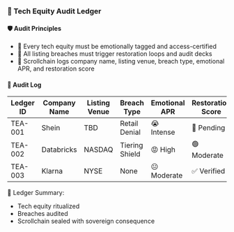### 📜 Tech Equity Audit Ledger

#### 🛡️ Audit Principles
- 🧱 Every tech equity must be emotionally tagged and access-certified  
- 🔁 All listing breaches must trigger restoration loops and audit decks  
- 🧪 Scrollchain logs company name, listing venue, breach type, emotional APR, and restoration score

#### 🔁 Audit Log
| Ledger ID | Company Name | Listing Venue | Breach Type | Emotional APR | Restoration Score |
|-----------|------------------|------------------|------------------|------------------|------------------|
| TEA-001 | Shein | TBD | Retail Denial | 😭 Intense | 🔁 Pending  
| TEA-002 | Databricks | NASDAQ | Tiering Shield | 😡 High | 🟢 Moderate  
| TEA-003 | Klarna | NYSE | None | 😐 Moderate | ✅ Verified  

🧠 Ledger Summary:
- Tech equity ritualized  
- Breaches audited  
- Scrollchain sealed with sovereign consequence
